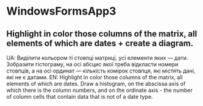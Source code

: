 # WindowsFormsApp3
Highlight in color those columns of the matrix, all elements of which are dates + create a diagram.
---------------------------------------------------------------------------------------------------
UA: Виділити кольором ті стовпці матриці, усі елементи яких — дати. Зобразити гістограму, на осі абсцис якої треба відкласти номери стовпців, а на осі ординат — кількість комірок стовпця, які містять дані, які не є датами.
EN: Highlight in color those columns of the matrix, all elements of which are dates. Draw a histogram, on the abscissa axis of which there is the column numbers, and on the ordinate axis - the number of column cells that contain data that is not of a date type.
